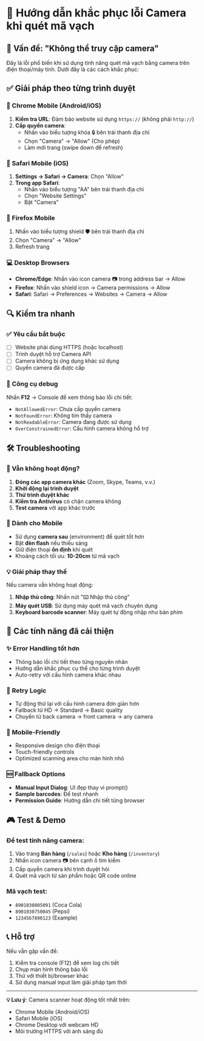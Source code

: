 # 🔧 Hướng dẫn khắc phục lỗi Camera khi quét mã vạch

## 🚨 Vấn đề: "Không thể truy cập camera"

Đây là lỗi phổ biến khi sử dụng tính năng quét mã vạch bằng camera trên điện thoại/máy tính. Dưới đây là các cách khắc phục:

## ✅ Giải pháp theo từng trình duyệt

### 📱 Chrome Mobile (Android/iOS)
1. **Kiểm tra URL**: Đảm bảo website sử dụng `https://` (không phải `http://`)
2. **Cấp quyền camera**:
   - Nhấn vào biểu tượng khóa 🔒 bên trái thanh địa chỉ
   - Chọn "Camera" → "Allow" (Cho phép)
   - Làm mới trang (swipe down để refresh)

### 🍎 Safari Mobile (iOS)
1. **Settings → Safari → Camera**: Chọn "Allow"
2. **Trong app Safari**:
   - Nhấn vào biểu tượng "AA" bên trái thanh địa chỉ
   - Chọn "Website Settings"
   - Bật "Camera"

### 🦊 Firefox Mobile
1. Nhấn vào biểu tượng shield 🛡️ bên trái thanh địa chỉ
2. Chọn "Camera" → "Allow"
3. Refresh trang

### 💻 Desktop Browsers
- **Chrome/Edge**: Nhấn vào icon camera 📷 trong address bar → Allow
- **Firefox**: Nhấn vào shield icon → Camera permissions → Allow
- **Safari**: Safari → Preferences → Websites → Camera → Allow

## 🔍 Kiểm tra nhanh

### ✅ Yêu cầu bắt buộc
- [ ] Website phải dùng HTTPS (hoặc localhost)
- [ ] Trình duyệt hỗ trợ Camera API
- [ ] Camera không bị ứng dụng khác sử dụng
- [ ] Quyền camera đã được cấp

### 🔧 Công cụ debug
Nhấn **F12** → Console để xem thông báo lỗi chi tiết:
- `NotAllowedError`: Chưa cấp quyền camera
- `NotFoundError`: Không tìm thấy camera
- `NotReadableError`: Camera đang được sử dụng
- `OverConstrainedError`: Cấu hình camera không hỗ trợ

## 🛠️ Troubleshooting

### 🔴 Vẫn không hoạt động?
1. **Đóng các app camera khác** (Zoom, Skype, Teams, v.v.)
2. **Khởi động lại trình duyệt**
3. **Thử trình duyệt khác**
4. **Kiểm tra Antivirus** có chặn camera không
5. **Test camera** với app khác trước

### 📱 Dành cho Mobile
- Sử dụng **camera sau** (environment) để quét tốt hơn
- Bật **đèn flash** nếu thiếu sáng
- Giữ điện thoại **ổn định** khi quét
- Khoảng cách tối ưu: **10-20cm** từ mã vạch

### 💡 Giải pháp thay thế
Nếu camera vẫn không hoạt động:

1. **Nhập thủ công**: Nhấn nút "⌨️ Nhập thủ công" 
2. **Máy quét USB**: Sử dụng máy quét mã vạch chuyên dụng
3. **Keyboard barcode scanner**: Máy quét tự động nhập như bàn phím

## 🎯 Các tính năng đã cải thiện

### ✨ Error Handling tốt hơn
- Thông báo lỗi chi tiết theo từng nguyên nhân
- Hướng dẫn khắc phục cụ thể cho từng trình duyệt
- Auto-retry với cấu hình camera khác nhau

### 🔄 Retry Logic
- Tự động thử lại với cấu hình camera đơn giản hơn
- Fallback từ HD → Standard → Basic quality
- Chuyển từ back camera → front camera → any camera

### 📱 Mobile-Friendly
- Responsive design cho điện thoại
- Touch-friendly controls
- Optimized scanning area cho màn hình nhỏ

### 🆘 Fallback Options
- **Manual Input Dialog**: UI đẹp thay vì prompt()
- **Sample barcodes**: Để test nhanh
- **Permission Guide**: Hướng dẫn chi tiết từng browser

## 🎮 Test & Demo

### Để test tính năng camera:
1. Vào trang **Bán hàng** (`/sales`) hoặc **Kho hàng** (`/inventory`)
2. Nhấn icon camera 📷 bên cạnh ô tìm kiếm
3. Cấp quyền camera khi trình duyệt hỏi
4. Quét mã vạch từ sản phẩm hoặc QR code online

### Mã vạch test:
- `8901030805091` (Coca Cola)
- `8901030750045` (Pepsi) 
- `1234567890123` (Example)

## 📞 Hỗ trợ

Nếu vẫn gặp vấn đề:
1. Kiểm tra console (F12) để xem log chi tiết
2. Chụp màn hình thông báo lỗi
3. Thử với thiết bị/browser khác
4. Sử dụng manual input làm giải pháp tạm thời

---

**💡 Lưu ý**: Camera scanner hoạt động tốt nhất trên:
- Chrome Mobile (Android/iOS)
- Safari Mobile (iOS) 
- Chrome Desktop với webcam HD
- Môi trường HTTPS với ánh sáng đủ